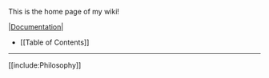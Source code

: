 This is the home page of my wiki!

|[Documentation](./Documentation/)|

* [[Table of Contents]]

---

[[include:Philosophy]]